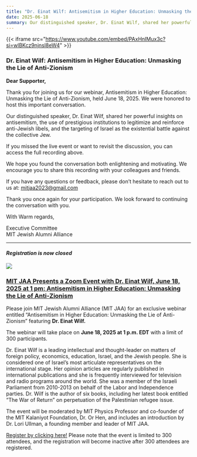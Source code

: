 ```yaml
---
title: "Dr. Einat Wilf: Antisemitism in Higher Education: Unmasking the Lie of Anti-Zionism"
date: 2025-06-18
summary: Our distinguished speaker, Dr. Einat Wilf, shared her powerful insights on antisemitism, the use of prestigious institutions to legitimize and reinforce anti-Jewish libels, and the targeting of Israel as the existential battle against the collective Jew.
---
```


{{< iframe src="https://www.youtube.com/embed/PAxHnIMux3c?si=wlBKcz9njnsl8eW4" >}}

### Dr. Einat Wilf: Antisemitism in Higher Education: Unmasking the Lie of Anti-Zionism

**Dear Supporter,**
 
Thank you for joining us for our webinar, Antisemitism in Higher Education: Unmasking the Lie of Anti-Zionism, held June 18, 2025. We were honored to host this important conversation.
 
Our distinguished speaker, Dr. Einat Wilf, shared her powerful insights on antisemitism, the use of prestigious institutions to legitimize and reinforce anti-Jewish libels, and the targeting of Israel as the existential battle against the collective Jew.

If you missed the live event or want to revisit the discussion, you can access the full recording above.
 
We hope you found the conversation both enlightening and motivating. We encourage you to share this recording with your colleagues and friends.
 
If you have any questions or feedback, please don’t hesitate to reach out to us at:
mitjaa2023@gmail.com
 
Thank you once again for your participation. We look forward to continuing the conversation with you.
 
With Warm regards,

Executive Committee\
MIT Jewish Alumni Alliance

<hr></hr>

#### *Registration is now closed*

<a href="https://einatwilfmitjaa.eventbrite.com/" target="_blank"><img src="/img/einat_wilf.png" loading="eager"></img></a>
<a href="https://einatwilfmitjaa.eventbrite.com/" target="_blank"><h3>MIT JAA Presents a Zoom Event with Dr. Einat Wilf, June 18, 2025 at 1 pm: Antisemitism in Higher Education: Unmasking the Lie of Anti-Zionism</h3></a>

Please join MIT Jewish Alumni Alliance (MIT JAA) for an exclusive webinar entitled “Antisemitism in Higher Education: Unmasking the Lie of Anti-Zionism” featuring **Dr. Einat Wilf.**

The webinar will take place on **June 18, 2025 at 1 p.m. EDT** with a limit of 300 participants.

Dr. Einat Wilf is a leading intellectual and thought-leader on matters of foreign policy, economics, education, Israel, and the Jewish people. She is considered one of Israel’s most articulate representatives on the international stage. Her opinion articles are regularly published in international publications and she is frequently interviewed for television and radio programs around the world. She was a member of the Israeli Parliament from 2010-2013 on behalf of the Labor and Independence parties. Dr. Wilf is the author of six books, including her latest book entitled “The War of Return” on perpetuation of the Palestinian refugee issue.

The event will be moderated by MIT Physics Professor and co-founder of the MIT Kalaniyot Foundation, Dr. Or Hen, and includes an introduction by Dr. Lori Ullman, a founding member and leader of MIT JAA.

<a href="https://einatwilfmitjaa.eventbrite.com/" target="_blank">Register by clicking here!</a> Please note that the event is limited to 300 attendees, and the registration will become inactive after 300 attendees are registered.